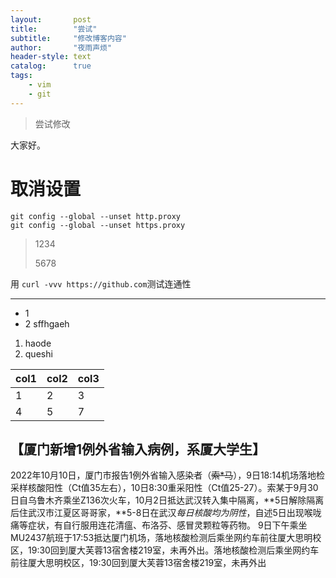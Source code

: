 ```yaml
---
layout:       post
title:        "尝试"
subtitle:     "修改博客内容"
author:       "夜雨声烦"
header-style: text
catalog:      true
tags:
    - vim
    - git
---
```


> 尝试修改

大家好。

# 取消设置

```
git config --global --unset http.proxy
git config --global --unset https.proxy
```

> 1234
>
> 5678

用 `curl -vvv https://github.com`测试连通性

---

* 1
* 2
  sffhgaeh

1. haode
2. queshi

| col1 | col2 | col3 |
| ---- | ---- | ---- |
| 1    | 2    | 3    |
| 4    | 5    | 7    |

## 【厦门新增1例外省输入病例，系厦大学生】

2022年10月10日，厦门市报告1例外省输入感染者（~~索*马~~），9日18:14机场落地检采样核酸阳性（Ct值35左右），10日8:30重采阳性（Ct值25-27）。索某于9月30日自乌鲁木齐乘坐Z136次火车，10月2日抵达武汉转入集中隔离，**5日解除隔离后住武汉市江夏区哥哥家，**5-8日在武汉*每日核酸均为阴性*，自述5日出现喉咙痛等症状，有自行服用连花清瘟、布洛芬、感冒灵颗粒等药物。
9日下午乘坐MU2437航班于17:53抵达厦门机场，落地核酸检测后乘坐网约车前往厦大思明校区，19:30回到厦大芙蓉13宿舍楼219室，未再外出。落地核酸检测后乘坐网约车前往厦大思明校区，19:30回到厦大芙蓉13宿舍楼219室，未再外出
